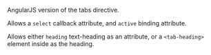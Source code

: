 AngularJS version of the tabs directive.

Allows a `select` callback attribute, and `active` binding attribute.

Allows either `heading` text-heading as an attribute, or a `<tab-heading>` element inside as the heading.

